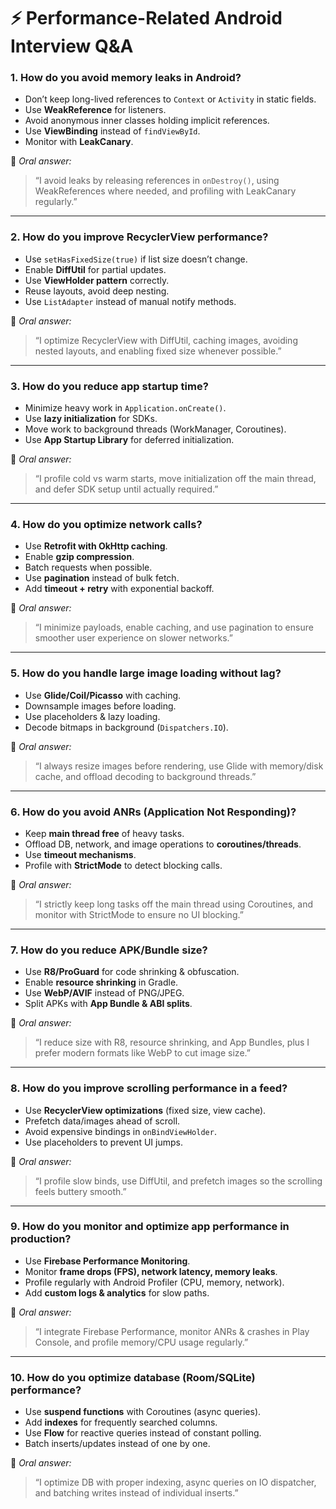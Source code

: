 # ⚡ Performance-Related Android Interview Q\&A

### 1. **How do you avoid memory leaks in Android?**

* Don’t keep long-lived references to `Context` or `Activity` in static fields.
* Use **WeakReference** for listeners.
* Avoid anonymous inner classes holding implicit references.
* Use **ViewBinding** instead of `findViewById`.
* Monitor with **LeakCanary**.

💬 *Oral answer:*

> “I avoid leaks by releasing references in `onDestroy()`, using WeakReferences where needed, and profiling with LeakCanary regularly.”

---

### 2. **How do you improve RecyclerView performance?**

* Use `setHasFixedSize(true)` if list size doesn’t change.
* Enable **DiffUtil** for partial updates.
* Use **ViewHolder pattern** correctly.
* Reuse layouts, avoid deep nesting.
* Use `ListAdapter` instead of manual notify methods.

💬 *Oral answer:*

> “I optimize RecyclerView with DiffUtil, caching images, avoiding nested layouts, and enabling fixed size whenever possible.”

---

### 3. **How do you reduce app startup time?**

* Minimize heavy work in `Application.onCreate()`.
* Use **lazy initialization** for SDKs.
* Move work to background threads (WorkManager, Coroutines).
* Use **App Startup Library** for deferred initialization.

💬 *Oral answer:*

> “I profile cold vs warm starts, move initialization off the main thread, and defer SDK setup until actually required.”

---

### 4. **How do you optimize network calls?**

* Use **Retrofit with OkHttp caching**.
* Enable **gzip compression**.
* Batch requests when possible.
* Use **pagination** instead of bulk fetch.
* Add **timeout + retry** with exponential backoff.

💬 *Oral answer:*

> “I minimize payloads, enable caching, and use pagination to ensure smoother user experience on slower networks.”

---

### 5. **How do you handle large image loading without lag?**

* Use **Glide/Coil/Picasso** with caching.
* Downsample images before loading.
* Use placeholders & lazy loading.
* Decode bitmaps in background (`Dispatchers.IO`).

💬 *Oral answer:*

> “I always resize images before rendering, use Glide with memory/disk cache, and offload decoding to background threads.”

---

### 6. **How do you avoid ANRs (Application Not Responding)?**

* Keep **main thread free** of heavy tasks.
* Offload DB, network, and image operations to **coroutines/threads**.
* Use **timeout mechanisms**.
* Profile with **StrictMode** to detect blocking calls.

💬 *Oral answer:*

> “I strictly keep long tasks off the main thread using Coroutines, and monitor with StrictMode to ensure no UI blocking.”

---

### 7. **How do you reduce APK/Bundle size?**

* Use **R8/ProGuard** for code shrinking & obfuscation.
* Enable **resource shrinking** in Gradle.
* Use **WebP/AVIF** instead of PNG/JPEG.
* Split APKs with **App Bundle & ABI splits**.

💬 *Oral answer:*

> “I reduce size with R8, resource shrinking, and App Bundles, plus I prefer modern formats like WebP to cut image size.”

---

### 8. **How do you improve scrolling performance in a feed?**

* Use **RecyclerView optimizations** (fixed size, view cache).
* Prefetch data/images ahead of scroll.
* Avoid expensive bindings in `onBindViewHolder`.
* Use placeholders to prevent UI jumps.

💬 *Oral answer:*

> “I profile slow binds, use DiffUtil, and prefetch images so the scrolling feels buttery smooth.”

---

### 9. **How do you monitor and optimize app performance in production?**

* Use **Firebase Performance Monitoring**.
* Monitor **frame drops (FPS), network latency, memory leaks**.
* Profile regularly with Android Profiler (CPU, memory, network).
* Add **custom logs & analytics** for slow paths.

💬 *Oral answer:*

> “I integrate Firebase Performance, monitor ANRs & crashes in Play Console, and profile memory/CPU usage regularly.”

---

### 10. **How do you optimize database (Room/SQLite) performance?**

* Use **suspend functions** with Coroutines (async queries).
* Add **indexes** for frequently searched columns.
* Use **Flow** for reactive queries instead of constant polling.
* Batch inserts/updates instead of one by one.

💬 *Oral answer:*

> “I optimize DB with proper indexing, async queries on IO dispatcher, and batching writes instead of individual inserts.”
